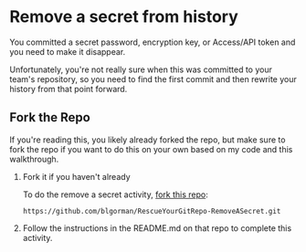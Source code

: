 # Remove a secret from history

You committed a secret password, encryption key, or Access/API token and you need to make it disappear.

Unfortunately, you're not really sure when this was committed to your team's repository, so you need to find the first commit and then rewrite your history from that point forward.

## Fork the Repo

If you're reading this, you likely already forked the repo, but make sure to fork the repo if you want to do this on your own based on my code and this walkthrough.

1. Fork it if you haven't already

    To do the remove a secret activity, [fork this repo](https://github.com/blgorman/RescueYourGitRepo-RemoveASecret.git):

    ```https
    https://github.com/blgorman/RescueYourGitRepo-RemoveASecret.git
    ```  

1. Follow the instructions in the README.md on that repo to complete this activity.









    









